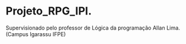 # Projeto_RPG_IPI.
 Supervisionado pelo professor de Lógica da programação Allan Lima.(Campus Igarassu IFPE)
